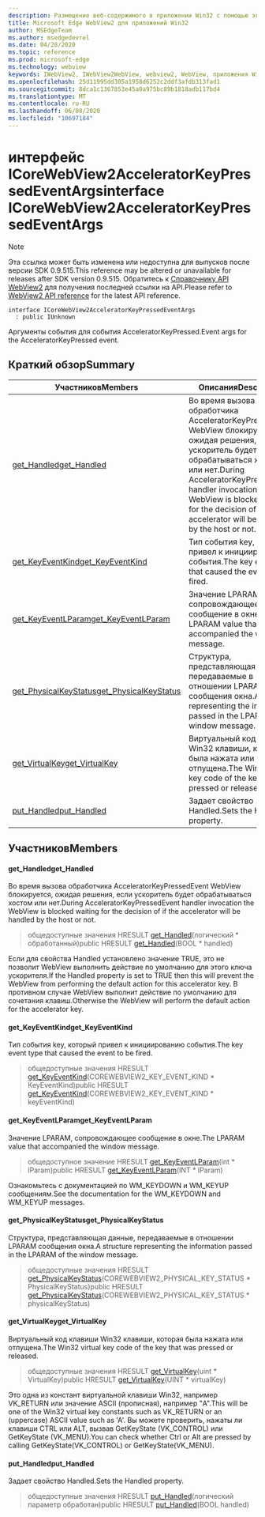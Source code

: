 ```yaml
---
description: Размещение веб-содержимого в приложении Win32 с помощью элемента управления Microsoft Edge WebView2
title: Microsoft Edge WebView2 для приложений Win32
author: MSEdgeTeam
ms.author: msedgedevrel
ms.date: 04/28/2020
ms.topic: reference
ms.prod: microsoft-edge
ms.technology: webview
keywords: IWebView2, IWebView2WebView, webview2, WebView, приложения Win32, Win32, EDGE, ICoreWebView2, ICoreWebView2Controller, элемент управления "веб-браузер", HTML Edge
ms.openlocfilehash: 25d11995dd305a1958d6252c2ddf3afdb313fad1
ms.sourcegitcommit: 8dca1c1367853e45a0a975bc89b1818adb117bd4
ms.translationtype: MT
ms.contentlocale: ru-RU
ms.lasthandoff: 06/08/2020
ms.locfileid: "10697184"
---
```

# <span data-ttu-id="a433e-104">интерфейс ICoreWebView2AcceleratorKeyPressedEventArgs</span><span class="sxs-lookup"><span data-stu-id="a433e-104">interface ICoreWebView2AcceleratorKeyPressedEventArgs</span></span> 

> [!NOTE]
> <span data-ttu-id="a433e-105">Эта ссылка может быть изменена или недоступна для выпусков после версии SDK 0.9.515.</span><span class="sxs-lookup"><span data-stu-id="a433e-105">This reference may be altered or unavailable for releases after SDK version 0.9.515.</span></span> <span data-ttu-id="a433e-106">Обратитесь к [Справочнику API WebView2](../../../webview2-api-reference.md) для получения последней ссылки на API.</span><span class="sxs-lookup"><span data-stu-id="a433e-106">Please refer to [WebView2 API reference](../../../webview2-api-reference.md) for the latest API reference.</span></span>

```
interface ICoreWebView2AcceleratorKeyPressedEventArgs
  : public IUnknown
```

<span data-ttu-id="a433e-107">Аргументы события для события AcceleratorKeyPressed.</span><span class="sxs-lookup"><span data-stu-id="a433e-107">Event args for the AcceleratorKeyPressed event.</span></span>

## <span data-ttu-id="a433e-108">Краткий обзор</span><span class="sxs-lookup"><span data-stu-id="a433e-108">Summary</span></span>

 <span data-ttu-id="a433e-109">Участников</span><span class="sxs-lookup"><span data-stu-id="a433e-109">Members</span></span>                        | <span data-ttu-id="a433e-110">Описания</span><span class="sxs-lookup"><span data-stu-id="a433e-110">Descriptions</span></span>
--------------------------------|---------------------------------------------
[<span data-ttu-id="a433e-111">get_Handled</span><span class="sxs-lookup"><span data-stu-id="a433e-111">get_Handled</span></span>](#get_handled) | <span data-ttu-id="a433e-112">Во время вызова обработчика AcceleratorKeyPressedEvent WebView блокируется, ожидая решения, если ускоритель будет обрабатываться хостом или нет.</span><span class="sxs-lookup"><span data-stu-id="a433e-112">During AcceleratorKeyPressedEvent handler invocation the WebView is blocked waiting for the decision of if the accelerator will be handled by the host or not.</span></span>
[<span data-ttu-id="a433e-113">get_KeyEventKind</span><span class="sxs-lookup"><span data-stu-id="a433e-113">get_KeyEventKind</span></span>](#get_keyeventkind) | <span data-ttu-id="a433e-114">Тип события key, который привел к инициированию события.</span><span class="sxs-lookup"><span data-stu-id="a433e-114">The key event type that caused the event to be fired.</span></span>
[<span data-ttu-id="a433e-115">get_KeyEventLParam</span><span class="sxs-lookup"><span data-stu-id="a433e-115">get_KeyEventLParam</span></span>](#get_keyeventlparam) | <span data-ttu-id="a433e-116">Значение LPARAM, сопровождающее сообщение в окне.</span><span class="sxs-lookup"><span data-stu-id="a433e-116">The LPARAM value that accompanied the window message.</span></span>
[<span data-ttu-id="a433e-117">get_PhysicalKeyStatus</span><span class="sxs-lookup"><span data-stu-id="a433e-117">get_PhysicalKeyStatus</span></span>](#get_physicalkeystatus) | <span data-ttu-id="a433e-118">Структура, представляющая данные, передаваемые в отношении LPARAM сообщения окна.</span><span class="sxs-lookup"><span data-stu-id="a433e-118">A structure representing the information passed in the LPARAM of the window message.</span></span>
[<span data-ttu-id="a433e-119">get_VirtualKey</span><span class="sxs-lookup"><span data-stu-id="a433e-119">get_VirtualKey</span></span>](#get_virtualkey) | <span data-ttu-id="a433e-120">Виртуальный код клавиши Win32 клавиши, которая была нажата или отпущена.</span><span class="sxs-lookup"><span data-stu-id="a433e-120">The Win32 virtual key code of the key that was pressed or released.</span></span>
[<span data-ttu-id="a433e-121">put_Handled</span><span class="sxs-lookup"><span data-stu-id="a433e-121">put_Handled</span></span>](#put_handled) | <span data-ttu-id="a433e-122">Задает свойство Handled.</span><span class="sxs-lookup"><span data-stu-id="a433e-122">Sets the Handled property.</span></span>

## <span data-ttu-id="a433e-123">Участников</span><span class="sxs-lookup"><span data-stu-id="a433e-123">Members</span></span>

#### <span data-ttu-id="a433e-124">get_Handled</span><span class="sxs-lookup"><span data-stu-id="a433e-124">get_Handled</span></span> 

<span data-ttu-id="a433e-125">Во время вызова обработчика AcceleratorKeyPressedEvent WebView блокируется, ожидая решения, если ускоритель будет обрабатываться хостом или нет.</span><span class="sxs-lookup"><span data-stu-id="a433e-125">During AcceleratorKeyPressedEvent handler invocation the WebView is blocked waiting for the decision of if the accelerator will be handled by the host or not.</span></span>

> <span data-ttu-id="a433e-126">общедоступные значения HRESULT [get_Handled](#get_handled)(логический \* обработанный)</span><span class="sxs-lookup"><span data-stu-id="a433e-126">public HRESULT [get_Handled](#get_handled)(BOOL \* handled)</span></span>

<span data-ttu-id="a433e-127">Если для свойства Handled установлено значение TRUE, это не позволит WebView выполнить действие по умолчанию для этого ключа ускорителя.</span><span class="sxs-lookup"><span data-stu-id="a433e-127">If the Handled property is set to TRUE then this will prevent the WebView from performing the default action for this accelerator key.</span></span> <span data-ttu-id="a433e-128">В противном случае WebView выполнит действие по умолчанию для сочетания клавиш.</span><span class="sxs-lookup"><span data-stu-id="a433e-128">Otherwise the WebView will perform the default action for the accelerator key.</span></span>

#### <span data-ttu-id="a433e-129">get_KeyEventKind</span><span class="sxs-lookup"><span data-stu-id="a433e-129">get_KeyEventKind</span></span> 

<span data-ttu-id="a433e-130">Тип события key, который привел к инициированию события.</span><span class="sxs-lookup"><span data-stu-id="a433e-130">The key event type that caused the event to be fired.</span></span>

> <span data-ttu-id="a433e-131">общедоступные значения HRESULT [get_KeyEventKind](#get_keyeventkind)(COREWEBVIEW2_KEY_EVENT_KIND \* KeyEventKind)</span><span class="sxs-lookup"><span data-stu-id="a433e-131">public HRESULT [get_KeyEventKind](#get_keyeventkind)(COREWEBVIEW2_KEY_EVENT_KIND \* keyEventKind)</span></span>

#### <span data-ttu-id="a433e-132">get_KeyEventLParam</span><span class="sxs-lookup"><span data-stu-id="a433e-132">get_KeyEventLParam</span></span> 

<span data-ttu-id="a433e-133">Значение LPARAM, сопровождающее сообщение в окне.</span><span class="sxs-lookup"><span data-stu-id="a433e-133">The LPARAM value that accompanied the window message.</span></span>

> <span data-ttu-id="a433e-134">общедоступное значение HRESULT [get_KeyEventLParam](#get_keyeventlparam)(int \* lParam)</span><span class="sxs-lookup"><span data-stu-id="a433e-134">public HRESULT [get_KeyEventLParam](#get_keyeventlparam)(INT \* lParam)</span></span>

<span data-ttu-id="a433e-135">Ознакомьтесь с документацией по WM_KEYDOWN и WM_KEYUP сообщениям.</span><span class="sxs-lookup"><span data-stu-id="a433e-135">See the documentation for the WM_KEYDOWN and WM_KEYUP messages.</span></span>

#### <span data-ttu-id="a433e-136">get_PhysicalKeyStatus</span><span class="sxs-lookup"><span data-stu-id="a433e-136">get_PhysicalKeyStatus</span></span> 

<span data-ttu-id="a433e-137">Структура, представляющая данные, передаваемые в отношении LPARAM сообщения окна.</span><span class="sxs-lookup"><span data-stu-id="a433e-137">A structure representing the information passed in the LPARAM of the window message.</span></span>

> <span data-ttu-id="a433e-138">общедоступные значения HRESULT [get_PhysicalKeyStatus](#get_physicalkeystatus)(COREWEBVIEW2_PHYSICAL_KEY_STATUS \* PhysicalKeyStatus)</span><span class="sxs-lookup"><span data-stu-id="a433e-138">public HRESULT [get_PhysicalKeyStatus](#get_physicalkeystatus)(COREWEBVIEW2_PHYSICAL_KEY_STATUS \* physicalKeyStatus)</span></span>

#### <span data-ttu-id="a433e-139">get_VirtualKey</span><span class="sxs-lookup"><span data-stu-id="a433e-139">get_VirtualKey</span></span> 

<span data-ttu-id="a433e-140">Виртуальный код клавиши Win32 клавиши, которая была нажата или отпущена.</span><span class="sxs-lookup"><span data-stu-id="a433e-140">The Win32 virtual key code of the key that was pressed or released.</span></span>

> <span data-ttu-id="a433e-141">общедоступные значения HRESULT [get_VirtualKey](#get_virtualkey)(uint \* VirtualKey)</span><span class="sxs-lookup"><span data-stu-id="a433e-141">public HRESULT [get_VirtualKey](#get_virtualkey)(UINT \* virtualKey)</span></span>

<span data-ttu-id="a433e-142">Это одна из констант виртуальной клавиши Win32, например VK_RETURN или значение ASCII (прописная), например "A".</span><span class="sxs-lookup"><span data-stu-id="a433e-142">This will be one of the Win32 virtual key constants such as VK_RETURN or an (uppercase) ASCII value such as 'A'.</span></span> <span data-ttu-id="a433e-143">Вы можете проверить, нажаты ли клавиши CTRL или ALT, вызвав GetKeyState (VK_CONTROL) или GetKeyState (VK_MENU).</span><span class="sxs-lookup"><span data-stu-id="a433e-143">You can check whether Ctrl or Alt are pressed by calling GetKeyState(VK_CONTROL) or GetKeyState(VK_MENU).</span></span>

#### <span data-ttu-id="a433e-144">put_Handled</span><span class="sxs-lookup"><span data-stu-id="a433e-144">put_Handled</span></span> 

<span data-ttu-id="a433e-145">Задает свойство Handled.</span><span class="sxs-lookup"><span data-stu-id="a433e-145">Sets the Handled property.</span></span>

> <span data-ttu-id="a433e-146">общедоступные значения HRESULT [put_Handled](#put_handled)(логический параметр обработан)</span><span class="sxs-lookup"><span data-stu-id="a433e-146">public HRESULT [put_Handled](#put_handled)(BOOL handled)</span></span>

